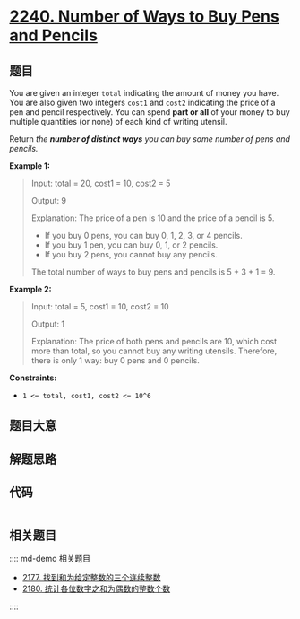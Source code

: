 # [2240. Number of Ways to Buy Pens and Pencils](https://leetcode.com/problems/number-of-ways-to-buy-pens-and-pencils/)

## 题目

You are given an integer `total` indicating the amount of money you have. You
are also given two integers `cost1` and `cost2` indicating the price of a pen
and pencil respectively. You can spend **part or all** of your money to buy
multiple quantities (or none) of each kind of writing utensil.

Return _the **number of distinct ways** you can buy some number of pens and
pencils._

**Example 1:**

> Input: total = 20, cost1 = 10, cost2 = 5
>
> Output: 9
>
> Explanation: The price of a pen is 10 and the price of a pencil is 5.
>
> - If you buy 0 pens, you can buy 0, 1, 2, 3, or 4 pencils.
> - If you buy 1 pen, you can buy 0, 1, or 2 pencils.
> - If you buy 2 pens, you cannot buy any pencils.
>
> The total number of ways to buy pens and pencils is 5 + 3 + 1 = 9.

**Example 2:**

> Input: total = 5, cost1 = 10, cost2 = 10
>
> Output: 1
>
> Explanation: The price of both pens and pencils are 10, which cost more than total, so you cannot buy any writing utensils. Therefore, there is only 1 way: buy 0 pens and 0 pencils.

**Constraints:**

- `1 <= total, cost1, cost2 <= 10^6`

## 题目大意

## 解题思路

## 代码

```javascript

```

## 相关题目

:::: md-demo 相关题目

- [2177. 找到和为给定整数的三个连续整数](https://leetcode.com/problems/find-three-consecutive-integers-that-sum-to-a-given-number)
- [2180. 统计各位数字之和为偶数的整数个数](https://leetcode.com/problems/count-integers-with-even-digit-sum)

::::
